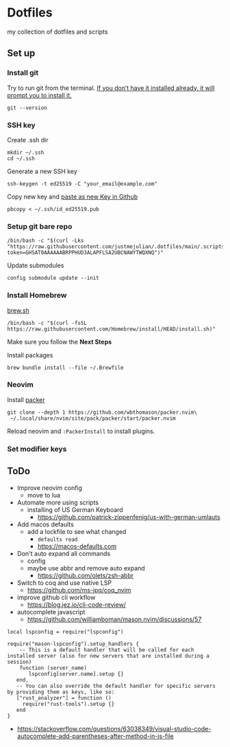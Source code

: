 # Dotfiles
my collection of dotfiles and scripts

## Set up

### Install git
Try to run git from the terminal. [If you don’t have it installed already, it will prompt you to install it.](https://git-scm.com/book/en/v2/Getting-Started-Installing-Git)
```
git --version
```

### SSH key
Create .ssh dir
```
mkdir ~/.ssh
cd ~/.ssh
```

Generate a new SSH key
```
ssh-keygen -t ed25519 -C "your_email@example.com"
```

Copy new key and [paste as new Key in Github](https://github.com/settings/ssh/new)
```
pbcopy < ~/.ssh/id_ed25519.pub
```

### Setup git bare repo
```
/bin/bash -c "$(curl -Lks "https://raw.githubusercontent.com/justmejulian/.dotfiles/main/.scripts/install.sh?token=GHSAT0AAAAAABRPPHUD3ALAPFLSA2UBCNAWYTWQXNQ")"
```

Update submodules
```
config submodule update --init
```

### Install Homebrew
[brew.sh](https://brew.sh)
```
/bin/bash -c "$(curl -fsSL https://raw.githubusercontent.com/Homebrew/install/HEAD/install.sh)"
```
Make sure you follow the __Next Steps__

Install packages
```
brew bundle install --file ~/.Brewfile
```

### Neovim
Install [packer](https://github.com/wbthomason/packer.nvim)
```
git clone --depth 1 https://github.com/wbthomason/packer.nvim\
 ~/.local/share/nvim/site/pack/packer/start/packer.nvim
```

Reload neovim and `:PackerInstall` to install plugins.

### Set modifier keys

## ToDo
- Improve neovim config
  - move to lua
- Automate more using scripts
  - installing of US German Keyboard 
    - https://github.com/patrick-zippenfenig/us-with-german-umlauts
- Add macos defaults
  - add a lockfile to see what changed
    - `defaults read`
    - https://macos-defaults.com
- Don't auto expand all commands 
  - config
  - maybe use abbr and remove auto expand
    - https://github.com/olets/zsh-abbr
- Switch to coq and use native LSP
  - https://github.com/ms-jpq/coq_nvim
- improve github cli workflow
  - https://blog.jez.io/cli-code-review/
- autocomplete javascript
  - https://github.com/williamboman/mason.nvim/discussions/57
```
local lspconfig = require("lspconfig")

require("mason-lspconfig").setup_handlers {
    -- This is a default handler that will be called for each installed server (also for new servers that are installed during a session)
    function (server_name)
       lspconfig[server.name].setup {}
   end,
   -- You can also override the default handler for specific servers by providing them as keys, like so:
   ["rust_analyzer"] = function ()
     require("rust-tools").setup {}
   end
}
```
  - https://stackoverflow.com/questions/63038349/visual-studio-code-autocomplete-add-parentheses-after-method-in-js-file
